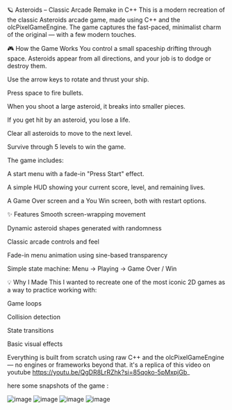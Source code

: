 🪐 Asteroids – Classic Arcade Remake in C++
This is a modern recreation of the classic Asteroids arcade game, made using C++ and the olcPixelGameEngine. The game captures the fast-paced, minimalist charm of the original — with a few modern touches.

🎮 How the Game Works
You control a small spaceship drifting through space. Asteroids appear from all directions, and your job is to dodge or destroy them.

Use the arrow keys to rotate and thrust your ship.

Press space to fire bullets.

When you shoot a large asteroid, it breaks into smaller pieces.

If you get hit by an asteroid, you lose a life.

Clear all asteroids to move to the next level.

Survive through 5 levels to win the game.

The game includes:

A start menu with a fade-in "Press Start" effect.

A simple HUD showing your current score, level, and remaining lives.

A Game Over screen and a You Win screen, both with restart options.

✨ Features
Smooth screen-wrapping movement

Dynamic asteroid shapes generated with randomness

Classic arcade controls and feel

Fade-in menu animation using sine-based transparency

Simple state machine: Menu → Playing → Game Over / Win

💡 Why I Made This
I wanted to recreate one of the most iconic 2D games as a way to practice working with:

Game loops

Collision detection

State transitions

Basic visual effects

Everything is built from scratch using raw C++ and the olcPixelGameEngine — no engines or frameworks beyond that.
it's a replica of this video on youtube 
https://youtu.be/QgDR8LrRZhk?si=85qoko-5pMxpjGb_

here some snapshots of the game : 



![image](https://github.com/user-attachments/assets/2b6ffff8-b472-4a42-9944-a88ae4f0b5e3)
![image](https://github.com/user-attachments/assets/6c202743-74e1-4cf3-8d76-140396902400)
![image](https://github.com/user-attachments/assets/15e11034-9e79-4dde-b483-95c5ec68a608)
![image](https://github.com/user-attachments/assets/139924f0-58f7-4bd9-8cea-b3c7969c9687)





